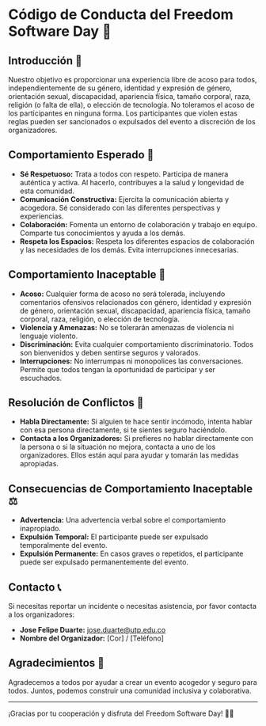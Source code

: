 # Código de Conducta del Freedom Software Day 🎉

## Introducción 📝

Nuestro objetivo es proporcionar una experiencia libre de acoso para todos, independientemente de su género, identidad y expresión de género, orientación sexual, discapacidad, apariencia física, tamaño corporal, raza, religión (o falta de ella), o elección de tecnología. No toleramos el acoso de los participantes en ninguna forma. Los participantes que violen estas reglas pueden ser sancionados o expulsados del evento a discreción de los organizadores.

## Comportamiento Esperado 🌟

- **Sé Respetuoso:** Trata a todos con respeto. Participa de manera auténtica y activa. Al hacerlo, contribuyes a la salud y longevidad de esta comunidad.
- **Comunicación Constructiva:** Ejercita la comunicación abierta y acogedora. Sé considerado con las diferentes perspectivas y experiencias.
- **Colaboración:** Fomenta un entorno de colaboración y trabajo en equipo. Comparte tus conocimientos y ayuda a los demás.
- **Respeta los Espacios:** Respeta los diferentes espacios de colaboración y las necesidades de los demás. Evita interrupciones innecesarias.

## Comportamiento Inaceptable 🚫

- **Acoso:** Cualquier forma de acoso no será tolerada, incluyendo comentarios ofensivos relacionados con género, identidad y expresión de género, orientación sexual, discapacidad, apariencia física, tamaño corporal, raza, religión, o elección de tecnología.
- **Violencia y Amenazas:** No se tolerarán amenazas de violencia ni lenguaje violento.
- **Discriminación:** Evita cualquier comportamiento discriminatorio. Todos son bienvenidos y deben sentirse seguros y valorados.
- **Interrupciones:** No interrumpas ni monopolices las conversaciones. Permite que todos tengan la oportunidad de participar y ser escuchados.

## Resolución de Conflictos 🔧

- **Habla Directamente:** Si alguien te hace sentir incómodo, intenta hablar con esa persona directamente, si te sientes seguro haciéndolo.
- **Contacta a los Organizadores:** Si prefieres no hablar directamente con la persona o si la situación no mejora, contacta a uno de los organizadores. Ellos están aquí para ayudar y tomarán las medidas apropiadas.

## Consecuencias de Comportamiento Inaceptable ⚖️

- **Advertencia:** Una advertencia verbal sobre el comportamiento inapropiado.
- **Expulsión Temporal:** El participante puede ser expulsado temporalmente del evento.
- **Expulsión Permanente:** En casos graves o repetidos, el participante puede ser expulsado permanentemente del evento.

## Contacto 📞

Si necesitas reportar un incidente o necesitas asistencia, por favor contacta a los organizadores:

- **Jose Felipe Duarte:** jose.duarte@utp.edu.co 
- **Nombre del Organizador:** [Cor] / [Teléfono]

## Agradecimientos 🙏

Agradecemos a todos por ayudar a crear un evento acogedor y seguro para todos. Juntos, podemos construir una comunidad inclusiva y colaborativa.

---

¡Gracias por tu cooperación y disfruta del Freedom Software Day! 🎉🚀


